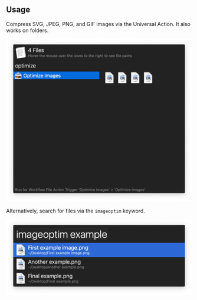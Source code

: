 ## Usage

Compress SVG, JPEG, PNG, and GIF images via the Universal Action. It also works on folders.

![Universal Action showing four files](images/action.png)

Alternatively, search for files via the `imageoptim` keyword.

![File Filter showing three images](images/keyword.png)
